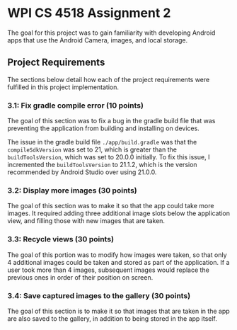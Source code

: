 # WPI CS 4518 Assignment 2

The goal for this project was to gain familiarity with developing Android apps that use the Android Camera, images, and local storage.

## Project Requirements

The sections below detail how each of the project requirements were fulfilled in this project implementation.

### 3.1: Fix gradle compile error (10 points)

The goal of this section was to fix a bug in the gradle build file that was preventing the application from building and installing on devices.

The issue in the gradle build file `./app/build.gradle` was that the `compileSdkVersion` was set to 21, which is greater than the `buildToolsVersion`, which was set to 20.0.0 initially. To fix this issue, I incremented the `buildToolsVersion` to 21.1.2, which is the version recommended by Android Studio over using 21.0.0.

### 3.2: Display more images (30 points)

The goal of this section was to make it so that the app could take more images. It required adding three additional image slots below the application view, and filling those with new images that are taken.

### 3.3: Recycle views (30 points)

The goal of this portion was to modify how images were taken, so that only 4 additional images could be taken and stored as part of the application. If a user took more than 4 images, subsequent images would replace the previous ones in order of their position on screen.

### 3.4: Save captured images to the gallery (30 points)

The goal of this section is to make it so that images that are taken in the app are also saved to the gallery, in addition to being stored in the app itself.